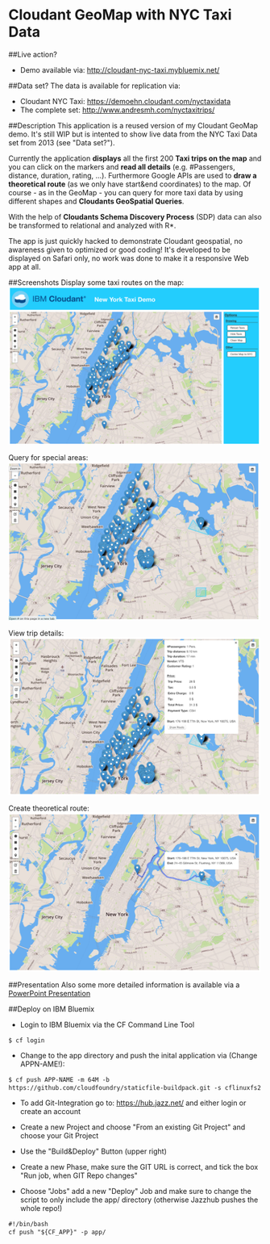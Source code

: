 Cloudant GeoMap with NYC Taxi Data
=================

##Live action?
- Demo available via: http://cloudant-nyc-taxi.mybluemix.net/

##Data set?
The data is available for replication via:

* Cloudant NYC Taxi: https://demoehn.cloudant.com/nyctaxidata
* The complete set: http://www.andresmh.com/nyctaxitrips/

##Description
This application is a reused version of my Cloudant GeoMap demo. It's still WIP but is intented to show live data from the NYC Taxi Data set from 2013 (see "Data set?").

Currently the application **displays** all the first 200 **Taxi trips on the map** and you can click on the markers and **read all details** (e.g. #Passengers, distance, duration, rating, ...). Furthermore Google APIs are used to **draw a theoretical route** (as we only have start&end coordinates) to the map. Of course - as in the GeoMap - you can query for more taxi data by using different shapes and **Cloudants GeoSpatial Queries**.

With the help of **Cloudants Schema Discovery Process** (SDP) data can also be transformed to relational and analyzed with R*.

The app is just quickly hacked to demonstrate Cloudant geospatial, no awareness given to optimized or good coding! It's developed to be displayed on Safari only, no work was done to make it a responsive Web app at all.

##Screenshots
Display some taxi routes on the map:<br />
<img src="https://raw.githubusercontent.com/DeMoehn/Cloudant-nyctaxi/master/github-data/demo-overview.png" width="500"/>

Query for special areas:<br />
<img src="https://raw.githubusercontent.com/DeMoehn/Cloudant-nyctaxi/master/github-data/demo-geo.png" width="500"/>

View trip details:<br />
<img src="https://raw.githubusercontent.com/DeMoehn/Cloudant-nyctaxi/master/github-data/demo-details.png" width="500"/>

Create theoretical route:<br />
<img src="https://raw.githubusercontent.com/DeMoehn/Cloudant-nyctaxi/master/github-data/demo-route.png" width="500"/>

##Presentation
Also some more detailed information is available via a [PowerPoint Presentation](https://github.com/DeMoehn/Cloudant-nyctaxi/blob/master/github-data/NYCTAXI-demo_SebastianMoehn.pptx)

##Deploy on IBM Bluemix
* Login to IBM Bluemix via the CF Command Line Tool
```
$ cf login
```

* Change to the app directory and push the inital application via (Change APPN-AME!):
```
$ cf push APP-NAME -m 64M -b https://github.com/cloudfoundry/staticfile-buildpack.git -s cflinuxfs2
```

* To add Git-Integration go to: https://hub.jazz.net/ and either login or create an account

* Create a new Project and choose "From an existing Git Project" and choose your Git Project

* Use the "Build&Deploy" Button (upper right)

* Create a new Phase, make sure the GIT URL is correct, and tick the box "Run job, when GIT Repo changes"

* Choose "Jobs" add a new "Deploy" Job and make sure to change the script to only include the app/ directory (otherwise Jazzhub pushes the whole repo!)
```
#!/bin/bash
cf push "${CF_APP}" -p app/
```
